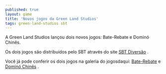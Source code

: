 ```yaml
---
published: true
layout: game
title: 'Novos jogos da Green Land Studios'
tags: green-land-studios sbt
---
```

A Green Land Studios lançou dois novos jogos: Bate-Rebate e Dominó Chinês.

Os dois jogos são distribuídos pelo SBT através do site <a href="http://www.sbtdiversao.com.br" target="_blank">SBT Diversão</a>
.

Você já pode conferir os dois jogos na galeria do jogosdaqui: <a href="{{ site.baseurl }}/2005/12/22/bate-rebate/">Bate-Rebate</a>
 e <a href="{{ site.baseurl }}/2005/12/22/domino-chines/">Dominó Chinês</a>
.
